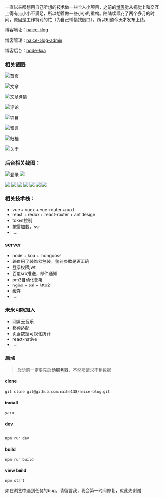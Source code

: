 一直以来都想用自己所想的技术做一些个人小项目，之前的[博客](https://segmentfault.com/a/1190000010301516)觉从视觉上和交互上得有点小小不满足，所以想着做一些小小的重构。陆陆续续花了两个多月的时间，原因是工作特别的忙（为自己懒惰找借口），所以知道今天才发布上线。

博客地址：[naice-blog](https://github.com/naihe138/naice-blog)

博客管理：[naice-blog-admin](https://github.com/naihe138/naice-blog-admin)

博客后台：[node-koa](https://github.com/naihe138/naice-blog-koa)


### 相关截图:


![首页](https://user-gold-cdn.xitu.io/2018/4/1/1627f9d60ba1bb5d?w=1440&h=877&f=png&s=259281)

![文章](https://user-gold-cdn.xitu.io/2018/4/1/1627f9dd172c24fb?w=1440&h=877&f=png&s=294054)

![文章详情](https://user-gold-cdn.xitu.io/2018/4/1/1627fa172d40b56e?w=1500&h=1055&f=png&s=644818)


![评论](https://user-gold-cdn.xitu.io/2018/4/1/1627fa1d85695f5d?w=1500&h=1055&f=png&s=299251)

![项目](https://user-gold-cdn.xitu.io/2018/4/1/1627f9eaa9113bbc?w=1440&h=877&f=png&s=232679)

![留言](https://user-gold-cdn.xitu.io/2018/4/1/1627f9f2b869f78d?w=1440&h=877&f=png&s=175663)


![归档](https://user-gold-cdn.xitu.io/2018/4/1/1627fa33c4308b1d?w=1440&h=877&f=png&s=285072)


![关于](https://user-gold-cdn.xitu.io/2018/4/1/1627fa36c72e2f13?w=1440&h=877&f=png&s=345397)


### 后台相关截图：


![登录](https://user-gold-cdn.xitu.io/2018/4/1/1627fa3f064f0ee8?w=1440&h=877&f=png&s=329202)
![](https://user-gold-cdn.xitu.io/2018/4/1/1627fa43c165b475?w=1440&h=877&f=png&s=208579)

![](https://user-gold-cdn.xitu.io/2018/4/1/1627fa5294b9a912?w=1440&h=877&f=png&s=120206)
![](https://user-gold-cdn.xitu.io/2018/4/1/1627fa4ae6d40b0e?w=1440&h=877&f=png&s=156066)
![](https://user-gold-cdn.xitu.io/2018/4/1/1627fa4d5d8e492e?w=1440&h=877&f=png&s=119976)
![](https://user-gold-cdn.xitu.io/2018/4/1/1627fa4fa0e57b2a?w=1440&h=877&f=png&s=113900)
![](https://user-gold-cdn.xitu.io/2018/4/1/1627fa591ac6e1d8?w=1440&h=877&f=png&s=108352)
![](https://user-gold-cdn.xitu.io/2018/4/1/1627fa6d0b7668d4?w=1440&h=877&f=png&s=231570)
![](https://user-gold-cdn.xitu.io/2018/4/1/1627fa676b537062?w=1440&h=877&f=png&s=118632)

### 相关技术栈：

+ vue + vuex + vue-router +nuxt
+ react + redux + react-router + ant design
+ token控制
+ 按需加载，ssr
+ ....


### server

+ node + koa + mongoose
+ 路由用了装饰器包装，鉴别参数是否正确
+ 登录权限jwt
+ 百度sro推送，邮件通知
+ pm2自动化部署
+ nginx + ssl + http2
+ 缓存
+ ....


### 未来可能加入

+ 网易云音乐
+ 移动适配
+ 页面数据可视化统计
+ react-native
+ ....


### 启动

>启动前一定要先启[动服务器](https://github.com/naihe138/naice-blog-koa)，不然那请求不到数据

#### clone
````
git clone git@github.com:naihe138/naice-blog.git

````

#### install
````
yarn

````

#### dev

````

npm run dev

````

#### build

````
npm run build
````

#### view build

````
npm start
````

如在浏览中遇到任何的bug，请留言我，我会第一时间修复，就此先谢谢
